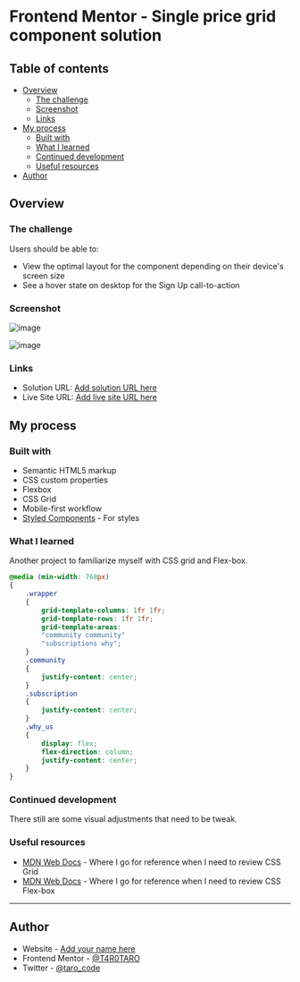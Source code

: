 # Frontend Mentor - Single price grid component solution



## Table of contents

- [Overview](#overview)
  - [The challenge](#the-challenge)
  - [Screenshot](#screenshot)
  - [Links](#links)
- [My process](#my-process)
  - [Built with](#built-with)
  - [What I learned](#what-i-learned)
  - [Continued development](#continued-development)
  - [Useful resources](#useful-resources)
- [Author](#author)

## Overview

### The challenge

Users should be able to:

- View the optimal layout for the component depending on their device's screen size
- See a hover state on desktop for the Sign Up call-to-action

### Screenshot

![image](https://user-images.githubusercontent.com/76195521/118912261-5dbe4a80-b8dc-11eb-869d-32201e57a2fa.png)

![image](https://user-images.githubusercontent.com/76195521/118912176-38c9d780-b8dc-11eb-98b9-0f3b4548fbca.png)

### Links

- Solution URL: [Add solution URL here](https://your-solution-url.com)
- Live Site URL: [Add live site URL here](https://your-live-site-url.com)

## My process

### Built with

- Semantic HTML5 markup
- CSS custom properties
- Flexbox
- CSS Grid
- Mobile-first workflow
- [Styled Components](https://styled-components.com/) - For styles

### What I learned

Another project to familiarize myself with CSS grid and Flex-box. 

````css
@media (min-width: 768px) 
{
    .wrapper 
    {
        grid-template-columns: 1fr 1fr;
        grid-template-rows: 1fr 1fr;
        grid-template-areas: 
        "community community"
        "subscriptions why";
    }
    .community 
    {
        justify-content: center;
    }
    .subscription 
    {
        justify-content: center;
    }
    .why_us 
    {
        display: flex;
        flex-direction: column;
        justify-content: center;
    }
}
````



### Continued development

There still are some visual adjustments that need to be tweak. 

### Useful resources

- [MDN Web Docs](https://developer.mozilla.org/en-US/docs/Web/CSS/grid-template-areas) - Where I go for reference when I need to review CSS Grid
- [MDN Web Docs](https://developer.mozilla.org/en-US/docs/Learn/CSS/CSS_layout/Flexbox) - Where I go for reference when I need to review CSS Flex-box

****

## Author

- Website - [Add your name here](https://www.your-site.com)
- Frontend Mentor - [@T4R0TARO](https://www.frontendmentor.io/profile/T4R0TARO)
- Twitter - [@taro_code](https://twitter.com/taro_code)


